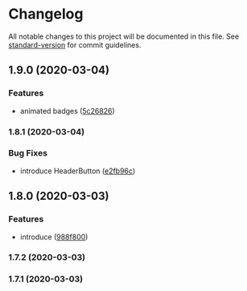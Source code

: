 # Changelog

All notable changes to this project will be documented in this file. See [standard-version](https://github.com/conventional-changelog/standard-version) for commit guidelines.

## 1.9.0 (2020-03-04)


### Features

* animated badges ([5c26826](https://github.com/knoopx/feeder/commit/5c26826171eb3e237b85c702576d1b6a50e10964))

### 1.8.1 (2020-03-04)


### Bug Fixes

* introduce HeaderButton ([e2fb96c](https://github.com/knoopx/feeder/commit/e2fb96cf3b780e522a9c77993d6f4af1e047a204))

## 1.8.0 (2020-03-03)


### Features

* introduce <TimeAgo /> ([988f800](https://github.com/knoopx/feeder/commit/988f800a1832a24e6b59e78e37c449957ecec27b))

### 1.7.2 (2020-03-03)

### 1.7.1 (2020-03-03)
